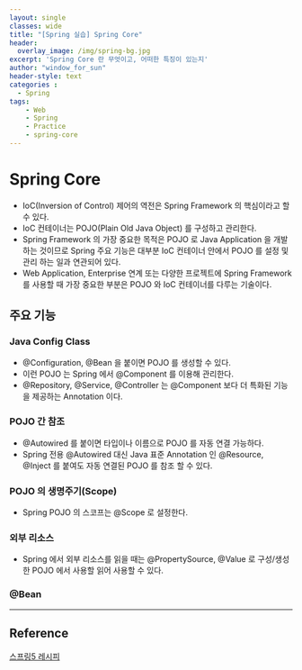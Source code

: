 ```yaml
--- 
layout: single
classes: wide
title: "[Spring 실습] Spring Core"
header:
  overlay_image: /img/spring-bg.jpg
excerpt: 'Spring Core 란 무엇이고, 어떠한 특징이 있는지'
author: "window_for_sun"
header-style: text
categories :
  - Spring
tags:
    - Web
    - Spring
    - Practice
    - spring-core
---  
```


# Spring Core
- IoC(Inversion of Control) 제어의 역전은 Spring Framework 의 핵심이라고 할 수 있다.
- IoC 컨테이너는 POJO(Plain Old Java Object) 를 구성하고 관리한다.
- Spring Framework 의 가장 중요한 목적은 POJO 로 Java Application 을 개발하는 것이므로 
Spring 주요 기능은 대부분 IoC 컨테이너 안에서 POJO 를 설정 및 관리 하는 일과 연관되어 있다.
- Web Application, Enterprise 연계 또는 다양한 프로젝트에 Spring Framework 를 사용할 때 가장 중요한 부분은 POJO 와 IoC 컨테이너를 다루는 기술이다.

## 주요 기능
### Java Config Class
- @Configuration, @Bean 을 붙이면 POJO 를 생성할 수 있다.
- 이런 POJO 는 Spring 에서 @Component 를 이용해 관리한다.
- @Repository, @Service, @Controller 는 @Component 보다 더 특화된 기능을 제공하는 Annotation 이다.

### POJO 간 참조
- @Autowired 를 붙이면 타입이나 이름으로 POJO 를 자동 연결 가능하다.
- Spring 전용 @Autowired 대신 Java 표준 Annotation 인 @Resource, @Inject 를 붙여도 자동 연결된 POJO 를 참조 할 수 있다.

### POJO 의 생명주기(Scope)
- Spring POJO 의 스코프는 @Scope 로 설정한다.

### 외부 리소스
- Spring 에서 외부 리소스를 읽을 때는 @PropertySource, @Value 로 구성/생성한 POJO 에서 사용할 읽어 사용할 수 있다.

### @Bean 

---
## Reference
[스프링5 레시피](https://book.naver.com/bookdb/book_detail.nhn?bid=13911953)  

